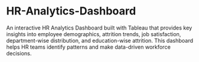 # HR-Analytics-Dashboard
An interactive HR Analytics Dashboard built with Tableau that provides key insights into employee demographics, attrition trends, job satisfaction, department-wise distribution, and education-wise attrition. This dashboard helps HR teams identify patterns and make data-driven workforce decisions.
